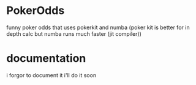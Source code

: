 # PokerOdds
funny poker odds that uses pokerkit and numba (poker kit is better for in depth calc but numba runs much faster (jit compiler)) 



# documentation
i forgor to document it i'll do it soon
